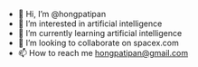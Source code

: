 - 👋 Hi, I’m @hongpatipan
- 👀 I’m interested in artificial intelligence
- 🌱 I’m currently learning artificial intelligence
- 💞️ I’m looking to collaborate on spacex.com
- 📫 How to reach me hongpatipan@gmail.com

<!---
hongpatipan/hongpatipan is a ✨ special ✨ repository because its `README.md` (this file) appears on your GitHub profile.
You can click the Preview link to take a look at your changes.
--->
